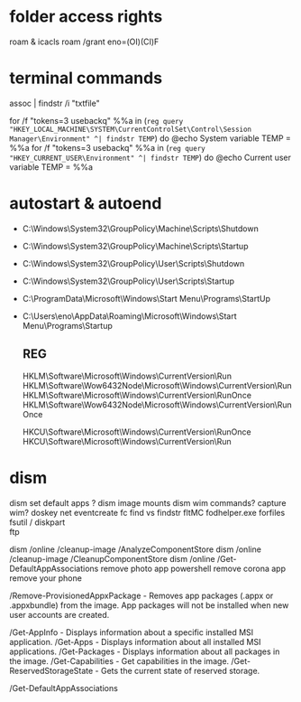 # folder access rights
roam & icacls roam /grant eno=(OI)(CI)F

# terminal commands

assoc | findstr /i "txtfile"

for /f "tokens=3 usebackq" %%a in (`reg query "HKEY_LOCAL_MACHINE\SYSTEM\CurrentControlSet\Control\Session Manager\Environment" ^| findstr TEMP`)  do @echo System variable TEMP = %%a
for /f "tokens=3 usebackq" %%a in (`reg query "HKEY_CURRENT_USER\Environment" ^| findstr TEMP`)  do @echo Current user variable TEMP = %%a

# autostart & autoend
- C:\Windows\System32\GroupPolicy\Machine\Scripts\Shutdown
- C:\Windows\System32\GroupPolicy\Machine\Scripts\Startup

- C:\Windows\System32\GroupPolicy\User\Scripts\Shutdown
- C:\Windows\System32\GroupPolicy\User\Scripts\Startup

- C:\ProgramData\Microsoft\Windows\Start Menu\Programs\StartUp
- C:\Users\eno\AppData\Roaming\Microsoft\Windows\Start Menu\Programs\Startup
	
	## REG
	HKLM\Software\Microsoft\Windows\CurrentVersion\Run
	HKLM\Software\Wow6432Node\Microsoft\Windows\CurrentVersion\Run
	HKLM\Software\Microsoft\Windows\CurrentVersion\RunOnce
	HKLM\Software\Wow6432Node\Microsoft\Windows\CurrentVersion\RunOnce

	HKCU\Software\Microsoft\Windows\CurrentVersion\RunOnce
	HKCU\Software\Microsoft\Windows\CurrentVersion\Run
	


# dism
dism set default apps ?
dism image mounts
dism wim commands?
 capture wim?
 doskey
 net
eventcreate
 fc
 find vs findstr
 fltMC
fodhelper.exe
 forfiles
 fsutil / diskpart	
 ftp

dism /online /cleanup-image /AnalyzeComponentStore
dism /online /cleanup-image /CleanupComponentStore
dism /online /Get-DefaultAppAssociations
	remove photo app powershell
	remove corona app
	remove your phone

 /Remove-ProvisionedAppxPackage - Removes app packages (.appx or .appxbundle)
                            from the image. App packages will not be installed
                            when new user accounts are created.

/Get-AppInfo            - Displays information about a specific installed MSI
                            application.
  /Get-Apps               - Displays information about all installed MSI
                            applications.
/Get-Packages           - Displays information about all packages in
                            the image.
 /Get-Capabilities       - Get capabilities in the image.
/Get-ReservedStorageState - Gets the current state of reserved storage.

/Get-DefaultAppAssociations